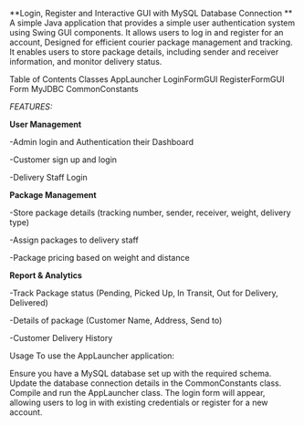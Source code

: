 **Login, Register and Interactive GUI with MySQL Database Connection
**
A simple Java application that provides a simple user authentication system using Swing GUI components. It allows users to log in and register for an account, Designed for efficient courier package management and tracking. It enables users to store package details, including sender and receiver information, and monitor delivery status.
 
Table of Contents
	Classes
	AppLauncher
	LoginFormGUI
	RegisterFormGUI
	Form
	MyJDBC
	CommonConstants


_FEATURES:_
	
**User Management**

-Admin login and Authentication their Dashboard

-Customer sign up and login

-Delivery Staff Login

**Package Management**

-Store package details (tracking number, sender, receiver, weight, delivery type)

-Assign packages to delivery staff

-Package pricing based on weight and distance


**Report & Analytics**

-Track Package status (Pending, Picked Up, In Transit, Out for Delivery, Delivered)

-Details of package (Customer Name, Address, Send to)

-Customer Delivery History

Usage
To use the AppLauncher application:

Ensure you have a MySQL database set up with the required schema.
Update the database connection details in the CommonConstants class.
Compile and run the AppLauncher class.
The login form will appear, allowing users to log in with existing credentials or register for a new account.
